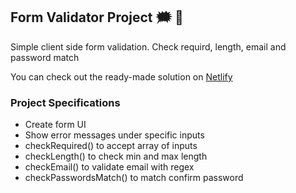 ## Form Validator Project 🗯️ 🚀

Simple client side form validation. Check requird, length, email and password match

You can check out the ready-made solution on [Netlify](https://form-validator-ba55c6.netlify.app/)

### Project Specifications

- Create form UI
- Show error messages under specific inputs
- checkRequired() to accept array of inputs
- checkLength() to check min and max length
- checkEmail() to validate email with regex
- checkPasswordsMatch() to match confirm password

